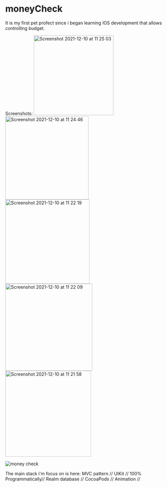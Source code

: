 # moneyCheck
It is my first pet profect since i began learning IOS development that allows controlling budget.

Screenshots:
<img width="252" alt="Screenshot 2021-12-10 at 11 25 03" src="https://user-images.githubusercontent.com/74953662/145541648-d039de90-d0d5-4356-8b9b-98e0ffd309e9.png">
<img width="263" alt="Screenshot 2021-12-10 at 11 24 46" src="https://user-images.githubusercontent.com/74953662/145541654-358dd3f8-a531-4ef2-80bd-964898174531.png">
<img width="266" alt="Screenshot 2021-12-10 at 11 22 19" src="https://user-images.githubusercontent.com/74953662/145541658-1ebfa30c-5e8b-4a62-87ed-ad45753d7f2c.png">
<img width="275" alt="Screenshot 2021-12-10 at 11 22 09" src="https://user-images.githubusercontent.com/74953662/145541659-7eb41f0c-f478-4ca0-9081-be8763dfe275.png">
<img width="271" alt="Screenshot 2021-12-10 at 11 21 58" src="https://user-images.githubusercontent.com/74953662/145541662-d4821b7c-ad67-4d3f-8b33-6f9d53c098eb.png">


![money check ](https://user-images.githubusercontent.com/74953662/143889414-37b85cca-75fa-41a7-a314-2b613531bfc2.gif)

The main stack i'm focus on is here:
MVC pattern //
UIKit //
100% Programmatically//
Realm database //
CocoaPods //
Animation //

